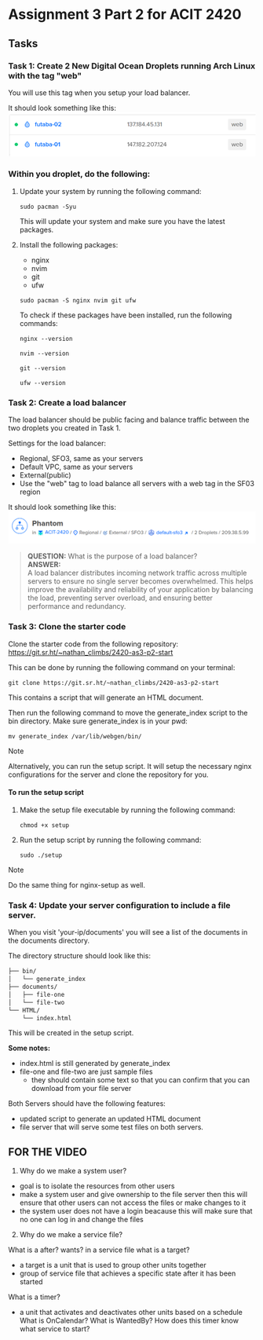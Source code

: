 # Assignment 3 Part 2 for ACIT 2420

## Tasks
### Task 1: Create 2 New Digital Ocean Droplets running Arch Linux with the tag "web"

You will use this tag when you setup your load balancer.

It should look something like this:  
![two new droplets](assets/two-droplets.png)

### Within you droplet, do the following:
1. Update your system by running the following command:
    ```
    sudo pacman -Syu
    ```
    This will update your system and make sure you have the latest packages.
2. Install the following packages:
    * nginx
    * nvim
    * git
    * ufw
    ```
    sudo pacman -S nginx nvim git ufw
    ```
    To check if these packages have been installed, run the following commands:  

    ```
    nginx --version
    ```
    ```
    nvim --version
    ```
    ```
    git --version
    ```
    ```
    ufw --version
    ```
### Task 2: Create a load balancer
The load balancer should be public facing and balance traffic between the two droplets you created in Task 1.

Settings for the load balancer:
* Regional, SFO3, same as your servers
* Default VPC, same as your servers
* External(public)
* Use the "web" tag to load balance all servers with a web tag in the SF03 region

It should look something like this:  
![load-balancer](assets/load-balancer.png)

>**QUESTION:**
>What is the purpose of a load balancer?  
> **ANSWER:**  
> A load balancer distributes incoming network traffic across multiple servers to ensure no single server becomes overwhelmed. This helps improve the availability and reliability of your application by balancing the load, preventing server overload, and ensuring better performance and redundancy.
### Task 3: Clone the starter code

Clone the starter code from the following repository:
https://git.sr.ht/~nathan_climbs/2420-as3-p2-start

This can be done by running the following command on your terminal:

```
git clone https://git.sr.ht/~nathan_climbs/2420-as3-p2-start
```

This contains a script that will generate an HTML document.

Then run the following command to move the generate_index script to the bin directory. Make sure generate_index is in your pwd:

```
mv generate_index /var/lib/webgen/bin/
```

>[!NOTE] 
>Alternatively, you can run the setup script. It will setup the necessary nginx configurations for the server and clone the repository for you.

#### To run the setup script
1. Make the setup file executable by running the following command:
    ```
    chmod +x setup
    ```
2. Run the setup script by running the following command:
    ```
    sudo ./setup
    ```
>[!NOTE]
Do the same thing for nginx-setup as well.

### Task 4: Update your server configuration to include a file server. 

When you visit 'your-ip/documents' you will see a list of the documents in the documents directory.

The directory structure should look like this:
```
├── bin/
│   └── generate_index
├── documents/
│   ├── file-one
│   └── file-two
└── HTML/
    └── index.html
```
This will be created in the setup script.

**Some notes:**
* index.html is still generated by generate_index
* file-one and file-two are just sample files
  * they should contain some text so that you can confirm that you can download from your file server

Both Servers should have the following features:
* updated script to generate an updated HTML document
* file server that will serve some test files on both servers.


## FOR THE VIDEO
1. Why do we make a system user?
- goal is to isolate the resources from other users
- make a system user and give ownership to the file server then this will ensure that other users can not access the files or make changes to it
- the system user does not have a login beacause this will make sure that no one can log in and change the files 

2. Why do we make a service file?

What is a after? wants? in a service file 
what is a target? 
- a target is a unit that is used to group other units together
- group of service file that achieves a specific state after it has been started

What is a timer?
- a unit that activates and deactivates other units based on a schedule
What is OnCalendar? 
What is WantedBy?
How does this timer know what service to start?